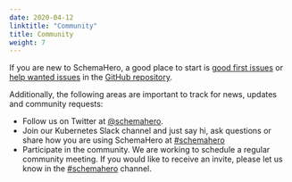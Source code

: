 ```yaml
---
date: 2020-04-12
linktitle: "Community"
title: Community
weight: 7
---
```


If you are new to SchemaHero, a good place to start is [good first issues](https://github.com/schemahero/schemahero/issues?q=is%3Aopen+is%3Aissue+label%3A%22Good+first+issue%22) or [help wanted issues](https://github.com/schemahero/schemahero/issues?q=is%3Aopen+is%3Aissue+label%3A%22Help+wanted%22) in the [GitHub repository](https://github.com/schemahero/schemahero).

Additionally, the following areas are important to track for news, updates and community requests:

- Follow us on Twitter at [@schemahero](https://twitter.com/schemahero).
- Join our Kubernetes Slack channel and just say hi, ask questions or share how you are using SchemaHero at [#schemahero](https://kubernetes.slack.com/messages/schemahero)
- Participate in the community. We are working to schedule a regular community meeting. If you would like to receive an invite, please let us know in the [#schemahero](https://kubernetes.slack.com/messages/schemahero) channel.
